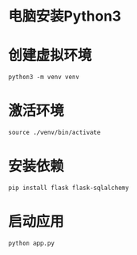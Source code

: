 # 电脑安装Python3

# 创建虚拟环境
`python3 -m venv venv`


# 激活环境
`source ./venv/bin/activate`

# 安装依赖
`pip install flask flask-sqlalchemy`

# 启动应用
`python app.py`